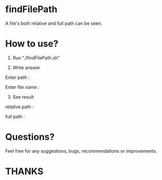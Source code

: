 # findFilePath

A file's both relative and full path can be seen. 

# How to use?

1. Run "./findFilePath.sh"

2. Write answer

  Enter path :

  Enter file name :

3. See result

  relative path : 

  full path : 

# Questions?

Feel free for any suggestions, bugs, recommendations or improvements.

# THANKS
